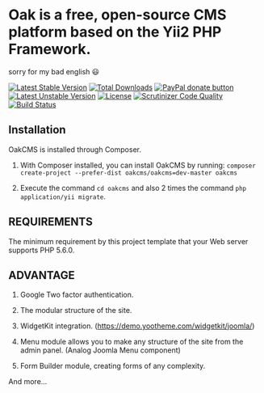 Oak is a free, open-source CMS platform based on the Yii2 PHP Framework.
============================

sorry for my bad english 😃

[![Latest Stable Version](https://poser.pugx.org/oakcms/oakcms/v/stable)](https://packagist.org/packages/oakcms/oakcms)
[![Total Downloads](https://poser.pugx.org/oakcms/oakcms/downloads)](https://packagist.org/packages/oakcms/oakcms)
[![PayPal donate button](https://img.shields.io/badge/paypal-donate-yellow.svg)](https://www.paypal.com/cgi-bin/webscr?cmd=_donations&business=legionerblack%40yandex%2eru&lc=UA&item_name=oakcms&currency_code=USD&bn=PP%2dDonationsBF%3abtn_donateCC_LG%2egif%3aNonHosted "Donate once-off to this project using Paypal")
[![Latest Unstable Version](https://poser.pugx.org/oakcms/oakcms/v/unstable)](https://packagist.org/packages/oakcms/oakcms)
[![License](https://poser.pugx.org/oakcms/oakcms/license)](https://packagist.org/packages/oakcms/oakcms)
[![Scrutinizer Code Quality](https://scrutinizer-ci.com/g/oakcms/oakcms/badges/quality-score.png?b=master)](https://scrutinizer-ci.com/g/oakcms/oakcms/?branch=master)
[![Build Status](https://scrutinizer-ci.com/g/oakcms/oakcms/badges/build.png?b=master)](https://scrutinizer-ci.com/g/oakcms/oakcms/build-status/master)

Installation
------------
OakCMS is installed through Composer.

1) With Composer installed, you can install OakCMS by running:
`composer create-project --prefer-dist oakcms/oakcms=dev-master oakcms`

2) Execute the command `cd oakcms` and also 2 times the command `php application/yii migrate`.

REQUIREMENTS
------------

The minimum requirement by this project template that your Web server supports PHP 5.6.0.

ADVANTAGE
---------
1) Google Two factor authentication.

2) The modular structure of the site.

3) WidgetKit integration. (https://demo.yootheme.com/widgetkit/joomla/)

4) Menu module allows you to make any structure of the site from the admin panel. (Analog Joomla Menu component)

5) Form Builder module, creating forms of any complexity.

And more...
